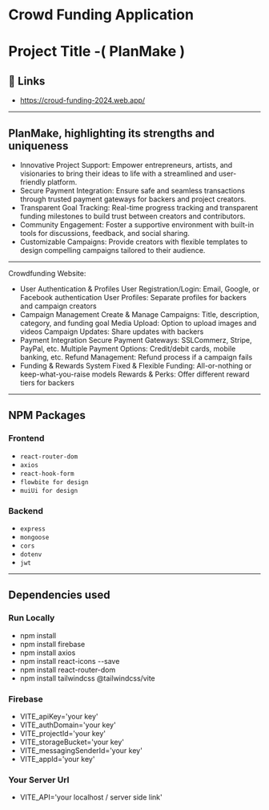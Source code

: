 # Crowd Funding Application

# Project Title -( PlanMake )

## 🔗 Links

- https://croud-funding-2024.web.app/

---

## PlanMake, highlighting its strengths and uniqueness

- Innovative Project Support: Empower entrepreneurs, artists, and visionaries to bring their ideas to life with a streamlined and user-friendly platform.
- Secure Payment Integration: Ensure safe and seamless transactions through trusted payment gateways for backers and project creators.
- Transparent Goal Tracking: Real-time progress tracking and transparent funding milestones to build trust between creators and contributors.
- Community Engagement: Foster a supportive environment with built-in tools for discussions, feedback, and social sharing.
- Customizable Campaigns: Provide creators with flexible templates to design compelling campaigns tailored to their audience.

---

Crowdfunding Website:

- User Authentication & Profiles
  User Registration/Login: Email, Google, or Facebook authentication
  User Profiles: Separate profiles for backers and campaign creators
- Campaign Management
  Create & Manage Campaigns: Title, description, category, and funding goal
  Media Upload: Option to upload images and videos
  Campaign Updates: Share updates with backers
- Payment Integration
  Secure Payment Gateways: SSLCommerz, Stripe, PayPal, etc.
  Multiple Payment Options: Credit/debit cards, mobile banking, etc.
  Refund Management: Refund process if a campaign fails
- Funding & Rewards System
  Fixed & Flexible Funding: All-or-nothing or keep-what-you-raise models
  Rewards & Perks: Offer different reward tiers for backers

---

## NPM Packages

### Frontend

- `react-router-dom`
- `axios`
- `react-hook-form`
- `flowbite for design`
- `muiUi for design`

### Backend

- `express`
- `mongoose`
- `cors`
- `dotenv`
- `jwt`

---

## Dependencies used

### Run Locally

- npm install
- npm install firebase
- npm install axios
- npm install react-icons --save
- npm install react-router-dom
- npm install tailwindcss @tailwindcss/vite

### Firebase

- VITE_apiKey='your key'
- VITE_authDomain='your key'
- VITE_projectId='your key'
- VITE_storageBucket='your key'
- VITE_messagingSenderId='your key'
- VITE_appId='your key'

### Your Server Url

- VITE_API='your localhost / server side link'

